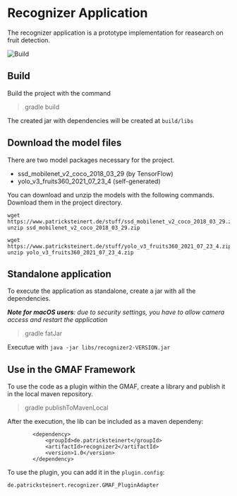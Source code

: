 # Recognizer Application
            
The recognizer application is a prototype implementation for reasearch on fruit detection.

![Build](https://github.com/marquies/recognizer2/actions/workflows/gradle.yml/badge.svg)


## Build 

Build the project with the command

> gradle build
                                  
The created jar with dependencies will be created at `build/libs`
                         

## Download the model files

There are two model packages necessary for the project.

* ssd_mobilenet_v2_coco_2018_03_29 (by TensorFlow)
* yolo_v3_fruits360_2021_07_23_4 (self-generated)

You can download and unzip the models with the following commands. 
Download them in the project directory.

```
wget https://www.patricksteinert.de/stuff/ssd_mobilenet_v2_coco_2018_03_29.zip
unzip ssd_mobilenet_v2_coco_2018_03_29.zip

wget https://www.patricksteinert.de/stuff/yolo_v3_fruits360_2021_07_23_4.zip
unzip yolo_v3_fruits360_2021_07_23_4.zip
```


## Standalone application

To execute the application as standalone, create a jar with all the dependencies.

***Note for macOS users**: due to security settings, you have to allow camera access and restart the application*

> gradle fatJar

Executue with ``java -jar libs/recognizer2-VERSION.jar``

## Use in the GMAF Framework

To use the code as a plugin within the GMAF, create a library and publish it in the local maven repository.

> gradle publishToMavenLocal

After the execution, the lib can be included as a maven dependeny:

```
		<dependency>
			<groupId>de.patricksteinert</groupId>
			<artifactId>recognizer2</artifactId>
			<version>1.0</version>
		</dependency>
```

To use the plugin, you can add it in the ``plugin.config``:

```
de.patricksteinert.recognizer.GMAF_PluginAdapter
```
